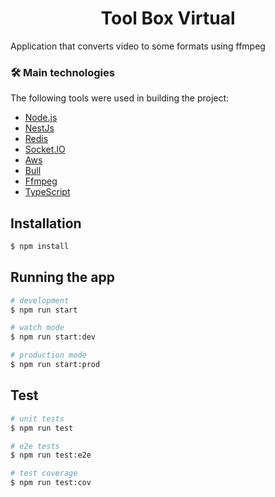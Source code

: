 <h1 align="center">Tool Box Virtual</h1>

<p>Application that converts video to some formats using ffmpeg</p>

### 🛠 Main technologies

The following tools were used in building the project:

- [Node.js](https://nodejs.org/en/)
- [NestJs](https://nestjs.com/)
- [Redis](https://redis.io/)
- [Socket.IO](https://socket.io/)
- [Aws](https://aws.amazon.com/pt/)
- [Bull](https://github.com/OptimalBits/bull)
- [Ffmpeg](https://ffmpeg.org/)
- [TypeScript](https://www.typescriptlang.org/)

## Installation

```bash
$ npm install
```

## Running the app

```bash
# development
$ npm run start

# watch mode
$ npm run start:dev

# production mode
$ npm run start:prod
```

## Test

```bash
# unit tests
$ npm run test

# e2e tests
$ npm run test:e2e

# test coverage
$ npm run test:cov
```

